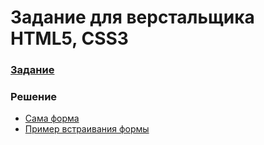 # Задание для верстальщика HTML5, CSS3

### [Задание](Тест%201%20верстальщик%20HTML5%2C%20CSS3.pdf)

### Решение

* [Сама форма](iframe-form.html)
* [Пример встраивания формы](index.html)
